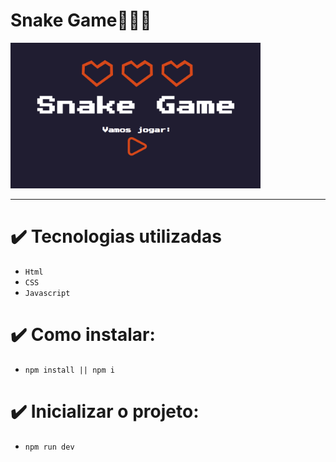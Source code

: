 <div >
 <h1> Snake Game🐍🐍🐍 </h1>
  <img src="./public/image/snake-game.png" style="Width:400px" >
  
</div>
<hr>

# ✔️ Tecnologias utilizadas

- `Html`
- `CSS`
- `Javascript`

# ✔️ Como instalar:

- `npm install || npm i `

# ✔️ Inicializar o projeto:

- `npm run dev`

```
